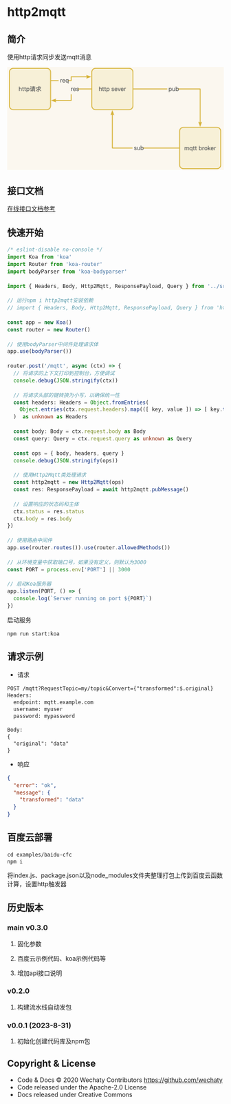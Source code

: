 # http2mqtt

## 简介

使用http请求同步发送mqtt消息

![http2mqtt](./docs//images/http2mqtt.jpg)

## 接口文档

[在线接口文档参考](https://www.yuque.com/atorber/chatflow/acfdexfdkck4scxx#47ad9183)

## 快速开始

```ts
/* eslint-disable no-console */
import Koa from 'koa'
import Router from 'koa-router'
import bodyParser from 'koa-bodyparser'

import { Headers, Body, Http2Mqtt, ResponsePayload, Query } from '../src/http-to-mqtt.js'

// 运行npm i http2mqtt安装依赖
// import { Headers, Body, Http2Mqtt, ResponsePayload, Query } from 'http2mqtt'

const app = new Koa()
const router = new Router()

// 使用bodyParser中间件处理请求体
app.use(bodyParser())

router.post('/mqtt', async (ctx) => {
  // 将请求的上下文打印到控制台，方便调试
  console.debug(JSON.stringify(ctx))

  // 将请求头部的键转换为小写，以确保统一性
  const headers: Headers = Object.fromEntries(
    Object.entries(ctx.request.headers).map(([ key, value ]) => [ key.toLowerCase(), value ]),
  )  as unknown as Headers

  const body: Body = ctx.request.body as Body
  const query: Query = ctx.request.query as unknown as Query

  const ops = { body, headers, query }
  console.debug(JSON.stringify(ops))

  // 使用Http2Mqtt类处理请求
  const http2mqtt = new Http2Mqtt(ops)
  const res: ResponsePayload = await http2mqtt.pubMessage()

  // 设置响应的状态码和主体
  ctx.status = res.status
  ctx.body = res.body
})

// 使用路由中间件
app.use(router.routes()).use(router.allowedMethods())

// 从环境变量中获取端口号，如果没有定义，则默认为3000
const PORT = process.env['PORT'] || 3000

// 启动Koa服务器
app.listen(PORT, () => {
  console.log(`Server running on port ${PORT}`)
})

```

启动服务

```shell
npm run start:koa
```

## 请求示例

- 请求

```http
POST /mqtt?RequestTopic=my/topic&Convert={"transformed":$.original}
Headers:
  endpoint: mqtt.example.com
  username: myuser
  password: mypassword

Body:
{
  "original": "data"
}
```

- 响应

```json
{
  "error": "ok",
  "message": {
    "transformed": "data"
  }
}
```

## 百度云部署

```shell
cd examples/baidu-cfc
npm i
```

将index.js、package.json以及node_modules文件夹整理打包上传到百度云函数计算，设置http触发器

## 历史版本

### main v0.3.0

1. 固化参数

2. 百度云示例代码、koa示例代码等

3. 增加api接口说明

### v0.2.0

1. 构建流水线自动发包

### v0.0.1 (2023-8-31)

1. 初始化创建代码库及npm包

## Copyright & License

- Code & Docs © 2020 Wechaty Contributors <https://github.com/wechaty>
- Code released under the Apache-2.0 License
- Docs released under Creative Commons
